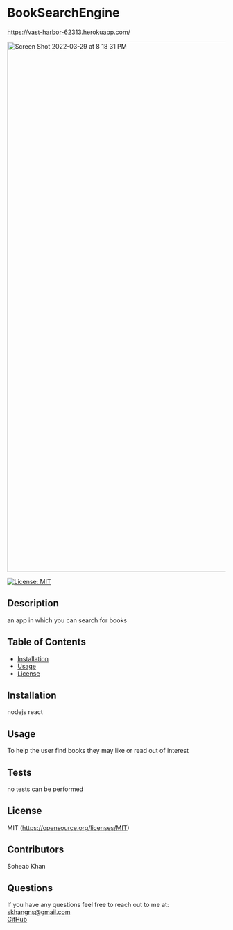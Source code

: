 
  # BookSearchEngine
  
  https://vast-harbor-62313.herokuapp.com/
 
 <img width="1221" alt="Screen Shot 2022-03-29 at 8 18 31 PM" src="https://user-images.githubusercontent.com/80996160/160726656-a6e6b5b0-c98a-416b-b777-d33cc034aff7.png">

  [![License: MIT](https://img.shields.io/badge/License-MIT-yellow.svg)](https://opensource.org/licenses/MIT)

  ## Description
  an app in which you can search for books
  
  
  ## Table of Contents 
  - [Installation](#installation)
  - [Usage](#usage)
  - [License](#license)
 
  ## Installation
  
  nodejs react 
  
  ## Usage
 
  To help the user find books they may like or read out of interest
 
 
   ## Tests
  no tests can be performed
  
  ## License 
  MIT
  (https://opensource.org/licenses/MIT)

  ## Contributors
  Soheab Khan
  
  ## Questions
  If you have any questions feel free to reach out to me at:
  <br>
  [skhangns@gmail.com](mailto:skhangns@gmail.com)
  <br>
  [GitHub](https://github.com/skhangns)




  
